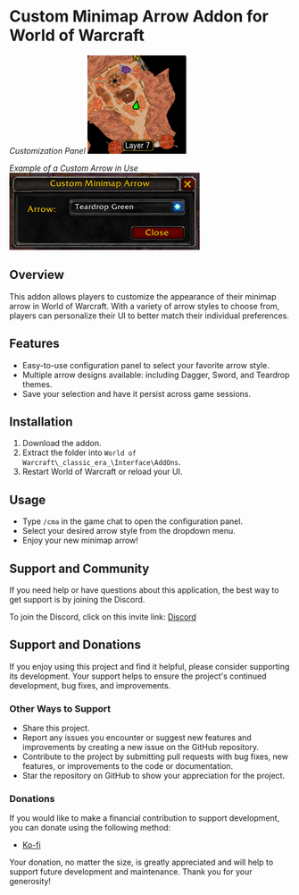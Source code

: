 # Custom Minimap Arrow Addon for World of Warcraft

*Customization Panel*
![Custom Minimap Arrow - Screenshot 1](Screenshot1.png)

*Example of a Custom Arrow in Use*
![Custom Minimap Arrow - Screenshot 2](Screenshot2.png)

## Overview
This addon allows players to customize the appearance of their minimap arrow in World of Warcraft. With a variety of arrow styles to choose from, players can personalize their UI to better match their individual preferences.

## Features
- Easy-to-use configuration panel to select your favorite arrow style.
- Multiple arrow designs available: including Dagger, Sword, and Teardrop themes.
- Save your selection and have it persist across game sessions.

## Installation
1. Download the addon.
2. Extract the folder into `World of Warcraft\_classic_era_\Interface\AddOns`.
3. Restart World of Warcraft or reload your UI.

## Usage
- Type `/cma` in the game chat to open the configuration panel.
- Select your desired arrow style from the dropdown menu.
- Enjoy your new minimap arrow!

## Support and Community

If you need help or have questions about this application, the best way to get support is by joining the Discord.

To join the Discord, click on this invite link: [Discord](https://discord.com/invite/aP9CjWE)

## Support and Donations

If you enjoy using this project and find it helpful, please consider supporting its development. Your support helps to ensure the project's continued development, bug fixes, and improvements.

### Other Ways to Support

- Share this project.
- Report any issues you encounter or suggest new features and improvements by creating a new issue on the GitHub repository.
- Contribute to the project by submitting pull requests with bug fixes, new features, or improvements to the code or documentation.
- Star the repository on GitHub to show your appreciation for the project.

### Donations

If you would like to make a financial contribution to support development, you can donate using the following method:

- [Ko-fi](https://ko-fi.com/AAxBattery)

Your donation, no matter the size, is greatly appreciated and will help to support future development and maintenance. Thank you for your generosity!